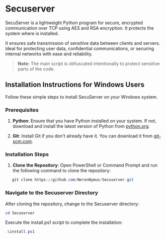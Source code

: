 # Secuserver
SecuServer is a lightweight Python program for secure, encrypted 
communication over TCP using AES and RSA encryption. It protects the system
where is installed.

It ensures safe transmission of sensitive data between clients and servers. 
Ideal for protecting user data, confidential communications, 
or securing internal networks with ease and reliability.

> **Note:** The main script is obfuscated intentionally to protect sensitive parts of the code.

## Installation Instructions for Windows Users

Follow these simple steps to install SecuServer on your Windows system.

### Prerequisites

1. **Python**: Ensure that you have Python installed on your system. If not, download and install the latest version of Python 
from [python.org](https://www.python.org/downloads/).
   
2. **Git**: Install Git if you don't already have it. You can download it from [git-scm.com](https://git-scm.com/).

### Installation Steps

1. **Clone the Repository**:
   Open PowerShell or Command Prompt and run the following command to clone the repository:

```powershell
   git clone https://github.com/NeronNymus/Secuserver.git
```

### Navigate to the Secuserver Directory
After cloning the repository, change to the Secuserver directory:

```powershell
cd Secuserver
```

Execute the install.ps1 script to complete the installation:

```powershell
.\install.ps1
```

